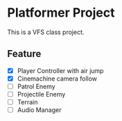 # Platformer Project
This is a VFS class project.
## Feature
- [x] Player Controller with air jump
- [x] Cinemachine camera follow
- [ ] Patrol Enemy
- [ ] Projectile Enemy
- [ ] Terrain
- [ ] Audio Manager